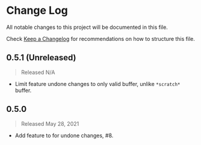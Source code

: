 # Change Log

All notable changes to this project will be documented in this file.

Check [Keep a Changelog](http://keepachangelog.com/) for recommendations on how to structure this file.


## 0.5.1 (Unreleased)
> Released N/A

* Limit feature undone changes to only valid buffer, unlike `*scratch*` buffer.

## 0.5.0
> Released May 28, 2021

* Add feature to for undone changes, #8.
